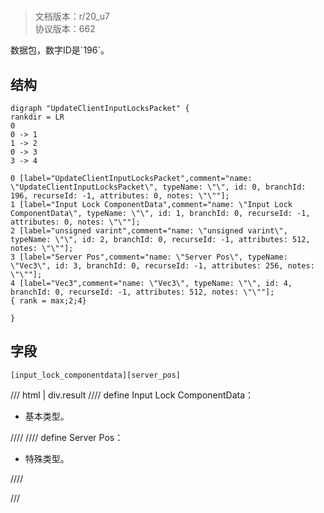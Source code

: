 # <!-- md:samp UpdateClientInputLocksPacket -->

> 文档版本：r/20_u7<br/>协议版本：662

<!-- md:samp UpdateClientInputLocksPacket -->数据包，数字ID是`196`。

## 结构

```viz
digraph "UpdateClientInputLocksPacket" {
rankdir = LR
0
0 -> 1
1 -> 2
0 -> 3
3 -> 4

0 [label="UpdateClientInputLocksPacket",comment="name: \"UpdateClientInputLocksPacket\", typeName: \"\", id: 0, branchId: 196, recurseId: -1, attributes: 0, notes: \"\""];
1 [label="Input Lock ComponentData",comment="name: \"Input Lock ComponentData\", typeName: \"\", id: 1, branchId: 0, recurseId: -1, attributes: 0, notes: \"\""];
2 [label="unsigned varint",comment="name: \"unsigned varint\", typeName: \"\", id: 2, branchId: 0, recurseId: -1, attributes: 512, notes: \"\""];
3 [label="Server Pos",comment="name: \"Server Pos\", typeName: \"Vec3\", id: 3, branchId: 0, recurseId: -1, attributes: 256, notes: \"\""];
4 [label="Vec3",comment="name: \"Vec3\", typeName: \"\", id: 4, branchId: 0, recurseId: -1, attributes: 512, notes: \"\""];
{ rank = max;2;4}

}

```

## 字段

```title='UpdateClientInputLocksPacket'
[input_lock_componentdata][server_pos]
```

/// html | div.result
//// define
Input Lock ComponentData：<!-- md:samp unsigned varint -->

- 基本类型。


////
//// define
Server Pos：[<!-- md:samp Vec3 -->](../types/vec3.md)

- 特殊类型。


////

///

